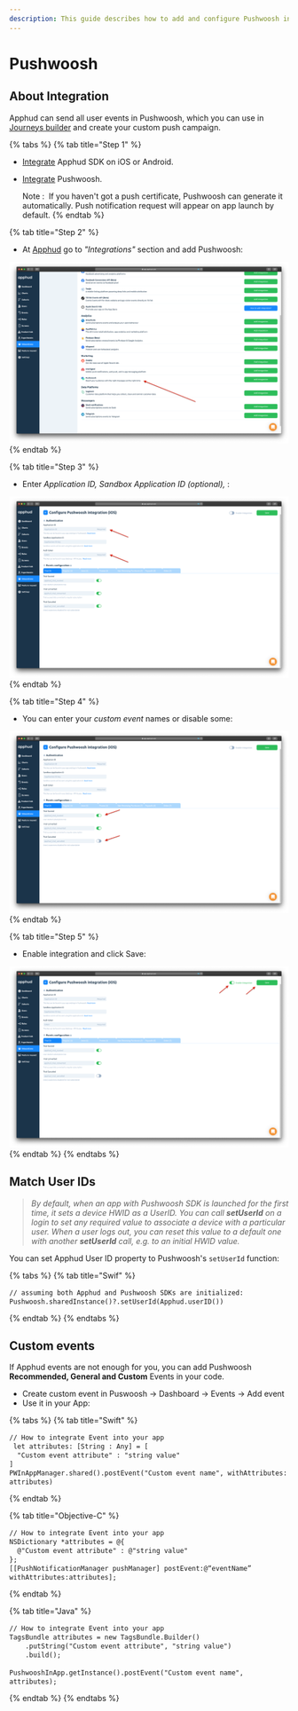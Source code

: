 ```yaml
---
description: This guide describes how to add and configure Pushwoosh integration.
---
```


# Pushwoosh

## About Integration

Apphud can send all user events in Pushwoosh, which you can use in [Journeys builder](https://docs.pushwoosh.com/platform-docs/send-messages/customer-journey-builder) and create your custom push campaign.

{% tabs %}
{% tab title="Step 1" %}
* [Integrate](../../getting-started/sdk-integration/#configure-apphud-sdk) Apphud SDK on iOS or Android.
*   [Integrate](https://docs.pushwoosh.com/platform-docs/getting-started/basic-concepts) Pushwoosh.

    Note :  If you haven't got a push certificate, Pushwoosh can generate it automatically. Push notification request will appear on app launch by default.
{% endtab %}

{% tab title="Step 2" %}
* At [Apphud](https://app.apphud.com) go to _"Integrations"_ section and add Pushwoosh:

![](<../../.gitbook/assets/Снимок экрана 2021-10-28 в 17.54.55.png>)
{% endtab %}

{% tab title="Step 3" %}
* Enter _Application ID, Sandbox Application ID (optional),_ :

![](<../../.gitbook/assets/Снимок экрана 2021-10-28 в 17.58.09.png>)
{% endtab %}

{% tab title="Step 4" %}
* You can enter your _custom event_ names or disable some:

![](<../../.gitbook/assets/Снимок экрана 2021-10-28 в 18.05.36.png>)
{% endtab %}

{% tab title="Step 5" %}
* Enable integration and click Save:

![](<../../.gitbook/assets/Снимок экрана 2021-10-28 в 18.07.25.png>)
{% endtab %}
{% endtabs %}



## Match User IDs

> _By default, when an app with Pushwoosh SDK is launched for the first time, it sets a device HWID as a UserID. You can call **setUserId** on a login to set any required value to associate a device with a particular user. When a user logs out, you can reset this value to a default one with another **setUserId** call, e.g. to an initial HWID value._

You can set Apphud User ID property to Pushwoosh's `setUserId` function:

{% tabs %}
{% tab title="Swif" %}
```
// assuming both Apphud and Pushwoosh SDKs are initialized:
Pushwoosh.sharedInstance()?.setUserId(Apphud.userID())
```


{% endtab %}
{% endtabs %}



## Custom events

If Apphud events are not enough for you, you can add Pushwoosh **Recommended, General  and Custom** Events in your code.

* Create custom event in Puswoosh -> Dashboard -> Events -> Add event
* Use it in your App:

{% tabs %}
{% tab title="Swift" %}
```
// How to integrate Event into your app
 let attributes: [String : Any] = [
  "Custom event attribute" : "string value"
]
PWInAppManager.shared().postEvent("Custom event name", withAttributes: attributes)
```
{% endtab %}

{% tab title="Objective-C" %}
```
// How to integrate Event into your app
NSDictionary *attributes = @{
  @"Custom event attribute" : @"string value"
};
[[PushNotificationManager pushManager] postEvent:@“eventName” withAttributes:attributes];
```
{% endtab %}

{% tab title="Java" %}
```
// How to integrate Event into your app
TagsBundle attributes = new TagsBundle.Builder()
    .putString("Custom event attribute", "string value")
    .build();
  
PushwooshInApp.getInstance().postEvent("Custom event name", attributes);
```
{% endtab %}
{% endtabs %}


